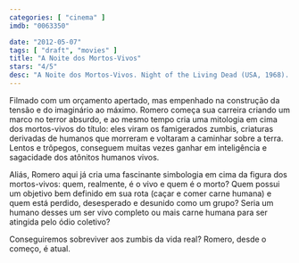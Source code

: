 ```yaml
---
categories: [ "cinema" ]
imdb: "0063350"

date: "2012-05-07"
tags: [ "draft", "movies" ]
title: "A Noite dos Mortos-Vivos"
stars: "4/5"
desc: "A Noite dos Mortos-Vivos. Night of the Living Dead (USA, 1968). Dirigido por George A. Romero. Escrito por John A. Russo, George A. Romero. Com Duane Jones, Judith O'Dea, Karl Hardman, Marilyn Eastman, Keith Wayne, Judith Ridley, Kyra Schon, Charles Craig, S. William Hinzman."
---
```

Filmado com um orçamento apertado, mas empenhado na construção da tensão e do imaginário ao máximo. Romero começa sua carreira criando um marco no terror absurdo, e ao mesmo tempo cria uma mitologia em cima dos mortos-vivos do título: eles viram os famigerados zumbis, criaturas derivadas de humanos que morreram e voltaram a caminhar sobre a terra. Lentos e trôpegos, conseguem muitas vezes ganhar em inteligência e sagacidade dos atônitos humanos vivos.

Aliás, Romero aqui já cria uma fascinante simbologia em cima da figura dos mortos-vivos: quem, realmente, é o vivo e quem é o morto? Quem possui um objetivo bem definido em sua rota (caçar e comer carne humana) e quem está perdido, desesperado e desunido como um grupo? Seria um humano desses um ser vivo completo ou mais carne humana para ser atingida pelo ódio coletivo?

Conseguiremos sobreviver aos zumbis da vida real? Romero, desde o começo, é atual.

